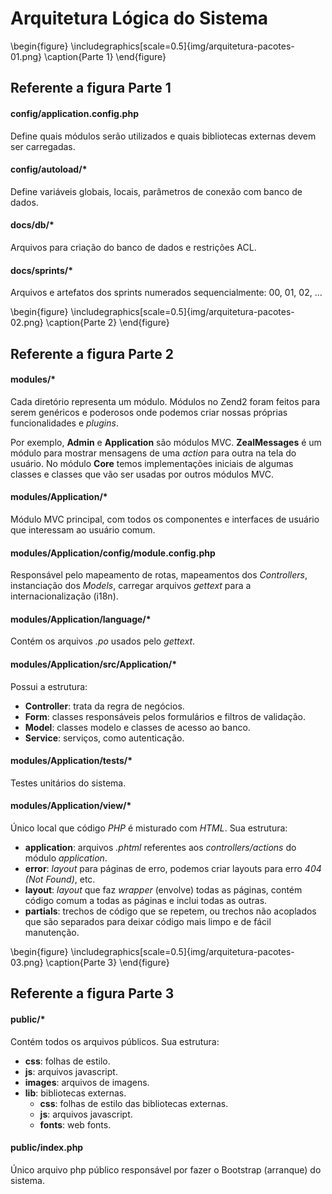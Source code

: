 # Arquitetura Lógica do Sistema

\begin{figure}
	\includegraphics[scale=0.5]{img/arquitetura-pacotes-01.png}
    \caption{Parte 1}
\end{figure}

## Referente a figura Parte 1

#### config/application.config.php

Define quais módulos serão utilizados e quais bibliotecas externas devem ser carregadas.

#### config/autoload/*

Define variáveis globais, locais, parâmetros de conexão com banco de dados.

#### docs/db/*

Arquivos para criação do banco de dados e restrições ACL.

#### docs/sprints/*

Arquivos e artefatos dos sprints numerados sequencialmente: 00, 01, 02, ...

\begin{figure}
	\includegraphics[scale=0.5]{img/arquitetura-pacotes-02.png}
    \caption{Parte 2}
\end{figure}

## Referente a figura Parte 2

#### modules/*

Cada diretório representa um módulo. Módulos no Zend2 foram feitos para serem genéricos
e poderosos onde podemos criar nossas próprias funcionalidades e _plugins_.

Por exemplo, **Admin** e **Application** são módulos MVC. **ZealMessages** é um módulo para
mostrar mensagens de uma _action_ para outra na tela do usuário. No módulo
**Core** temos implementações iniciais de algumas classes e classes que vão ser usadas
por outros módulos MVC.

#### modules/Application/*

Módulo MVC principal, com todos os componentes e interfaces de usuário que interessam
ao usuário comum.

#### modules/Application/config/module.config.php

Responsável pelo mapeamento de rotas, mapeamentos dos _Controllers_, instanciação
dos _Models_, carregar arquivos _gettext_ para a internacionalização (i18n).

#### modules/Application/language/*

Contém os arquivos _.po_ usados pelo _gettext_.

#### modules/Application/src/Application/*

Possui a estrutura:

* **Controller**: trata da regra de negócios.
* **Form**: classes responsáveis pelos formulários e filtros de validação.
* **Model**: classes modelo e classes de acesso ao banco.
* **Service**: serviços, como autenticação.

#### modules/Application/tests/*

Testes unitários do sistema.

#### modules/Application/view/*

Único local que código _PHP_ é misturado com _HTML_. Sua estrutura:

* **application**: arquivos _.phtml_ referentes aos _controllers/actions_ do módulo _application_.
* **error**: _layout_ para páginas de erro, podemos criar layouts para erro _404 (Not Found)_, etc.
* **layout**: _layout_ que faz _wrapper_ (envolve) todas as páginas, contém código
	comum a todas as páginas e inclui todas as outras.
* **partials**: trechos de código que se repetem, ou trechos não acoplados que são separados
	para deixar código mais limpo e de fácil manutenção.

\begin{figure}
	\includegraphics[scale=0.5]{img/arquitetura-pacotes-03.png}
    \caption{Parte 3}
\end{figure}

## Referente a figura Parte 3

#### public/*

Contém todos os arquivos públicos. Sua estrutura:

* **css**: folhas de estilo.
* **js**: arquivos javascript.
* **images**: arquivos de imagens.
* **lib**: bibliotecas externas.
	* **css**: folhas de estilo das bibliotecas externas.
    * **js**: arquivos javascript.
    * **fonts**: web fonts.

#### public/index.php

Único arquivo php público responsável por fazer o Bootstrap (arranque) do sistema.

